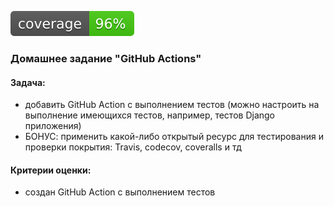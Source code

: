 ![Badge](https://github.com/Brave-Racoon/Homework_10/blob/66c1961c472f7a941c21c1998d9425981e4c8d7e/app/app.svg)
### Домашнее задание "GitHub Actions"
#### Задача:
- добавить GitHub Action с выполнением тестов (можно настроить на выполнение имеющихся тестов, например, тестов Django приложения)
- БОНУС: применить какой-либо открытый ресурс для тестирования и проверки покрытия: Travis, codecov, coveralls и тд
#### Критерии оценки:
- создан GitHub Action с выполнением тестов
